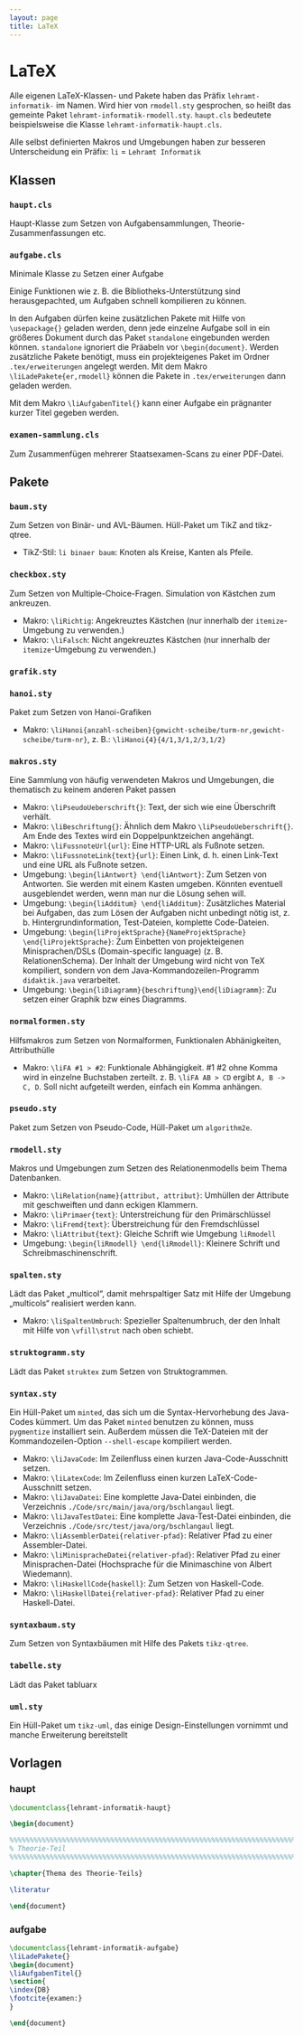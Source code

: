 ```yaml
---
layout: page
title: LaTeX
---
```


# LaTeX

Alle eigenen LaTeX-Klassen- und Pakete haben das Präfix
`lehramt-informatik-` im Namen. Wird hier von `rmodell.sty` gesprochen,
so heißt das gemeinte Paket `lehramt-informatik-rmodell.sty`.
`haupt.cls` bedeutete beispielsweise die Klasse
`lehramt-informatik-haupt.cls`.

Alle selbst definierten Makros und Umgebungen haben zur besseren
Unterscheidung ein Präfix: `li` = `Lehramt Informatik`

## Klassen

### `haupt.cls`

Haupt-Klasse zum Setzen von Aufgabensammlungen,
Theorie-Zusammenfassungen etc.

### `aufgabe.cls`

Minimale Klasse zu Setzen einer Aufgabe

Einige Funktionen wie z. B. die Bibliotheks-Unterstützung sind
herausgepachted, um Aufgaben schnell kompilieren zu können.

In den Aufgaben dürfen keine zusätzlichen Pakete mit Hilfe von
`\usepackage{}` geladen werden, denn jede einzelne Aufgabe soll in ein
größeres Dokument durch das Paket `standalone` eingebunden werden
können. `standalone` ignoriert die Präabeln vor `\begin{document}`.
Werden zusätzliche Pakete benötigt, muss ein projekteigenes Paket im
Ordner `.tex/erweiterungen` angelegt werden. Mit dem Makro
`\liLadePakete{er,rmodell}` können die Pakete in `.tex/erweiterungen`
dann geladen werden.

Mit dem Makro `\liAufgabenTitel{}` kann einer Aufgabe ein prägnanter
kurzer Titel gegeben werden.

### `examen-sammlung.cls`

Zum Zusammenfügen mehrerer Staatsexamen-Scans zu einer PDF-Datei.

## Pakete

### `baum.sty`

Zum Setzen von Binär- und AVL-Bäumen. Hüll-Paket um TikZ and tikz-qtree.

* TikZ-Stil: `li binaer baum`: Knoten als Kreise, Kanten als Pfeile.

### `checkbox.sty`

Zum Setzen von Multiple-Choice-Fragen. Simulation von Kästchen zum
ankreuzen.

* Makro: `\liRichtig`: Angekreuztes Kästchen (nur innerhalb der
  `itemize`-Umgebung zu verwenden.)
* Makro: `\liFalsch`: Nicht angekreuztes Kästchen (nur innerhalb der
  `itemize`-Umgebung zu verwenden.)

### `grafik.sty`

### `hanoi.sty`

Paket zum Setzen von Hanoi-Grafiken

* Makro: `\liHanoi{anzahl-scheiben}{gewicht-scheibe/turm-nr,gewicht-scheibe/turm-nr}`,
  z. B.: `\liHanoi{4}{4/1,3/1,2/3,1/2}`

### `makros.sty`

Eine Sammlung von häufig verwendeten Makros und Umgebungen, die
thematisch zu keinem anderen Paket passen

* Makro: `\liPseudoUeberschrift{}`: Text, der sich wie eine Überschrift
  verhält.
* Makro: `\liBeschriftung{}`: Ähnlich dem Makro
  `\liPseudoUeberschrift{}`. Am Ende des Textes wird ein
  Doppelpunktzeichen angehängt.
* Makro: `\liFussnoteUrl{url}`: Eine HTTP-URL als Fußnote setzen.
* Makro: `\liFussnoteLink{text}{url}`: Einen Link, d. h. einen Link-Text
  und eine URL als Fußnote setzen.
* Umgebung: `\begin{liAntwort} \end{liAntwort}`: Zum Setzen von
  Antworten. Sie werden mit einem Kasten umgeben. Könnten eventuell
  ausgeblendet werden, wenn man nur die Lösung sehen will.
* Umgebung: `\begin{liAdditum} \end{liAdditum}`: Zusätzliches Material
  bei Aufgaben, das zum Lösen der Aufgaben nicht unbedingt nötig ist,
  z. b. Hintergrundinformation, Test-Dateien, komplette Code-Dateien.
* Umgebung: `\begin{liProjektSprache}{NameProjektSprache}
  \end{liProjektSprache}`: Zum Einbetten
  von projekteigenen Minisprachen/DSLs (Domain-specific language)
  (z. B. RelationenSchema). Der Inhalt
  der Umgebung wird nicht von TeX kompiliert, sondern von dem
  Java-Kommandozeilen-Programm `didaktik.java` verarbeitet.
* Umgebung: `\begin{liDiagramm}{beschriftung}\end{liDiagramm}`: Zu
  setzen einer Graphik bzw eines Diagramms.


### `normalformen.sty`

Hilfsmakros zum Setzen von Normalformen, Funktionalen Abhänigkeiten,
Attributhülle

* Makro: `\liFA #1 > #2`: Funktionale Abhängigkeit. #1 #2 ohne Komma wird
  in einzelne Buchstaben zerteilt. z. B. `\liFA AB > CD` ergibt `A, B -> C, D`.
  Soll nicht aufgeteilt werden, einfach ein Komma anhängen.

### `pseudo.sty`

Paket zum Setzen von Pseudo-Code, Hüll-Paket um `algorithm2e`.

### `rmodell.sty`

Makros und Umgebungen zum Setzen des Relationenmodells beim Thema
Datenbanken.

* Makro: `\liRelation{name}{attribut, attribut}`: Umhüllen der Attribute
  mit geschweiften und dann eckigen Klammern.
* Makro: `\liPrimaer{text}`: Unterstreichung für den Primärschlüssel
* Makro: `\liFremd{text}`: Überstreichung für den Fremdschlüssel
* Makro: `\liAttribut{text}`: Gleiche Schrift wie Umgebung `liRmodell`
* Umgebung: `\begin{liRmodell} \end{liRmodell}`: Kleinere Schrift und
  Schreibmaschinenschrift.

### `spalten.sty`

Lädt das Paket
„multicol“, damit mehrspaltiger Satz mit Hilfe der Umgebung „multicols“
realisiert werden kann.

* Makro: `\liSpaltenUmbruch`: Spezieller Spaltenumbruch, der den Inhalt
  mit Hilfe von `\vfill\strut` nach oben schiebt.

### `struktogramm.sty`

Lädt das Paket `struktex` zum Setzen von Struktogrammen.

### `syntax.sty`

Ein Hüll-Paket um `minted`, das sich um die Syntax-Hervorhebung des
Java-Codes kümmert. Um das Paket `minted` benutzen zu können, muss
`pygmentize` installiert sein. Außerdem müssen die TeX-Dateien mit der
Kommandozeilen-Option `--shell-escape` kompiliert werden.

* Makro: `\liJavaCode`: Im Zeilenfluss einen kurzen
  Java-Code-Ausschnitt setzen.
* Makro: `\liLatexCode`: Im Zeilenfluss einen kurzen
  LaTeX-Code-Ausschnitt setzen.
* Makro: `\liJavaDatei`: Eine komplette Java-Datei einbinden, die
  Verzeichnis `./Code/src/main/java/org/bschlangaul` liegt.
* Makro: `\liJavaTestDatei`: Eine komplette Java-Test-Datei einbinden,
  die Verzeichnis `./Code/src/test/java/org/bschlangaul` liegt.
* Makro: `\liAssemblerDatei{relativer-pfad}`: Relativer Pfad zu einer
  Assembler-Datei.
* Makro: `\liMinispracheDatei{relativer-pfad}`: Relativer Pfad zu einer
  Minisprachen-Datei (Hochsprache für die Minimaschine von Albert
  Wiedemann).
* Makro: `\liHaskellCode{haskell}`: Zum Setzen von Haskell-Code.
* Makro: `\liHaskellDatei{relativer-pfad}`: Relativer Pfad zu einer
  Haskell-Datei.

### `syntaxbaum.sty`

Zum Setzen von Syntaxbäumen mit Hilfe des Pakets `tikz-qtree`.

### `tabelle.sty`

Lädt das Paket tabluarx

### `uml.sty`

Ein Hüll-Paket um `tikz-uml`, das einige Design-Einstellungen vornimmt
und manche Erweiterung bereitstellt

## Vorlagen

### haupt

```latex
\documentclass{lehramt-informatik-haupt}

\begin{document}

%%%%%%%%%%%%%%%%%%%%%%%%%%%%%%%%%%%%%%%%%%%%%%%%%%%%%%%%%%%%%%%%%%%%%%%%
% Theorie-Teil
%%%%%%%%%%%%%%%%%%%%%%%%%%%%%%%%%%%%%%%%%%%%%%%%%%%%%%%%%%%%%%%%%%%%%%%%

\chapter{Thema des Theorie-Teils}

\literatur

\end{document}
```

### aufgabe

```latex
\documentclass{lehramt-informatik-aufgabe}
\liLadePakete{}
\begin{document}
\liAufgabenTitel{}
\section{
\index{DB}
\footcite{examen:}
}

\end{document}
```
